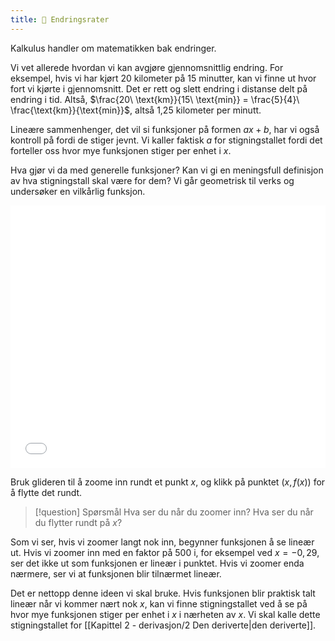 ```yaml
---
title: 📄 Endringsrater
---
```

Kalkulus handler om matematikken bak endringer.

Vi vet allerede hvordan vi kan avgjøre gjennomsnittlig endring. For eksempel, hvis vi har kjørt 20 kilometer på 15 minutter, kan vi finne ut hvor fort vi kjørte i gjennomsnitt. Det er rett og slett endring i distanse delt på endring i tid. Altså, $\frac{20\ \text{km}}{15\ \text{min}} = \frac{5}{4}\ \frac{\text{km}}{\text{min}}$, altså 1,25 kilometer per minutt.

Lineære sammenhenger, det vil si funksjoner på formen $ax + b$, har vi også kontroll på fordi de stiger jevnt. Vi kaller faktisk $a$ for stigningstallet fordi det forteller oss hvor mye funksjonen stiger per enhet i $x$.

Hva gjør vi da med generelle funksjoner? Kan vi gi en meningsfull definisjon av hva stigningstall skal være for dem? Vi går geometrisk til verks og undersøker en vilkårlig funksjon.

<iframe src="Files\funksjonererlineærlokale.html" frameborder="0" scrolling="no" style="aspect-ratio: 600/500; width: 100%"></iframe>

Bruk glideren til å zoome inn rundt et punkt $x$, og klikk på punktet $(x, f(x))$ for å flytte det rundt.

> [!question] Spørsmål 
> Hva ser du når du zoomer inn? Hva ser du når du flytter rundt på $x$?

Som vi ser, hvis vi zoomer langt nok inn, begynner funksjonen å se lineær ut. Hvis vi zoomer inn med en faktor på 500 i, for eksempel ved $x = -0,29$, ser det ikke ut som funksjonen er lineær i punktet. Hvis vi zoomer enda nærmere, ser vi at funksjonen blir tilnærmet lineær.

Det er nettopp denne ideen vi skal bruke. Hvis funksjonen blir praktisk talt lineær når vi kommer nært nok $x$, kan vi finne stigningstallet ved å se på hvor mye funksjonen stiger per enhet i $x$ i nærheten av $x$. Vi skal kalle dette stigningstallet for [[Kapittel 2 - derivasjon/2 Den deriverte|den deriverte]].